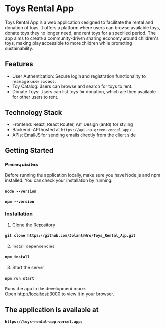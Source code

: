 # Toys Rental App
Toys Rental App is a web application designed to facilitate the rental and donation of toys. It offers a platform where users can browse available toys, donate toys they no longer need, and rent toys for a specified period. The app aims to create a community-driven sharing economy around children's toys, making play accessible to more children while promoting sustainability.

## Features

- User Authentication: Secure login and registration functionality to manage user access.
- Toy Catalog: Users can browse and search for toys to rent.
- Donate Toys: Users can list toys for donation, which are then available for other users to rent.

## Technology Stack
- Frontend: React, React Router, Ant Design (antd) for styling
- Backend: API hosted at `https://api-nu-green.vercel.app/`
- APIs: EmailJS for sending emails directly from the client side

## Getting Started

### Prerequisites
Before running the application locally, make sure you have Node.js and npm installed. You can check your installation by running:
#### `node --version`
#### `npm --version`


### Installation
1. Clone the Repository

#### `git clone https://github.com/JolantaWro/Toys_Rental_App.git`

2. Install dependencies
#### `npm install`

3. Start the server
#### `npm run start`

Runs the app in the development mode.\
Open [http://localhost:3000](http://localhost:3000) to view it in your browser.



## The application is available at  
#### `https://toys-rental-app.vercel.app/`